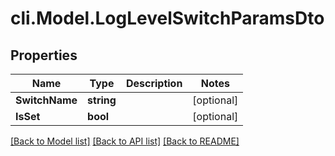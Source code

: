 # cli.Model.LogLevelSwitchParamsDto

## Properties

Name | Type | Description | Notes
------------ | ------------- | ------------- | -------------
**SwitchName** | **string** |  | [optional] 
**IsSet** | **bool** |  | [optional] 

[[Back to Model list]](../README.md#documentation-for-models) [[Back to API list]](../README.md#documentation-for-api-endpoints) [[Back to README]](../README.md)

